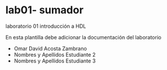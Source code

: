 # lab01- sumador 
laboratorio 01 introducción a HDL

En esta plantilla debe adicionar la documentación del laboratorio

* Omar David Acosta Zambrano
* Nombres y Apellidos Estudiante 2
* Nombres y Apellidos Estudiante 3

